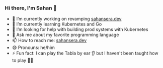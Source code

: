 ### Hi there, I'm Sahan 👋

- 🔭  I’m currently working on revamping [sahansera.dev](https://sahansera.dev/)
- 🌱  I’m currently learning Kubernetes and Go
- 🤔  I’m looking for help with building prod systems with Kubernetes
- 💬  Ask me about my favorite programming language
- 📫  How to reach me: [sahansera.dev](https://sahansera.dev/about/)
- 😄  Pronouns: he/him
- ⚡  Fun fact: I can play the Tabla by ear 👂 but I haven't been taught how to play 🤷‍♂️
